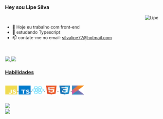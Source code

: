 ### Hey sou Lipe Silva
 <div style="display: inline_block">
<img align="right"  height="140em" alt="Lipe" src="https://cdn.discordapp.com/attachments/871079164306931714/871079236285366362/8745227a-9ffb-47c5-a736-5d31c39fc84d.jpg">

<div class="flex-container"><br>

- 🔭 Hoje eu trabalho com front-end
- 🌱 estudando Typescript 
- 📫 contate-me no email: silvalipe77@hotmail.com
</div>
</div><br><br>

<div style="display: inline_block">
  <a href="https://github.com/silvalipe77">
  <img height="140em" src="https://github-readme-stats.vercel.app/api?username=silvalipe77&show_icons=true&theme=tokyonight&include_all_commits=true&count_private=true"/>
  <img height="140em"  src="https://github-readme-stats.vercel.app/api/top-langs/?username=silvalipe77&layout=compact&langs_count=7&theme=tokyonight"/>
</div>
 
 ### Habilidades

<div style="display: inline_block"><br>
  <img align="center" alt="Lipe-Js" height="30" width="40" src="https://raw.githubusercontent.com/devicons/devicon/master/icons/javascript/javascript-plain.svg">
  <img align="center" alt="Lipe-Ts" height="30" width="40" src="https://raw.githubusercontent.com/devicons/devicon/master/icons/typescript/typescript-plain.svg">
  <img align="center" alt="Lipe-React" height="30" width="40" src="https://raw.githubusercontent.com/devicons/devicon/master/icons/react/react-original.svg">
  <img align="center" alt="Lipe-HTML" height="30" width="40" src="https://raw.githubusercontent.com/devicons/devicon/master/icons/html5/html5-original.svg">
  <img align="center" alt="Lipe-CSS" height="30" width="40" src="https://raw.githubusercontent.com/devicons/devicon/master/icons/css3/css3-original.svg">
   <img align="center" alt="Lipe-CSS" height="30" width="40" src="https://raw.githubusercontent.com/devicons/devicon/master/icons/kotlin/kotlin-original.svg">

 
  
  
</div>
  
  ##
  <div> 
 
  <a href="https://instagram.com/silvalipe77" target="_blank"><img src="https://img.shields.io/badge/-Instagram-%23E4405F?style=for-the-badge&logo=instagram&logoColor=white" target="_blank"></a>     
  <a href="https://www.linkedin.com/in/felipe-bittencourt-9a96291ba/" target="_blank"><img src="https://img.shields.io/badge/-LinkedIn-%230077B5?style=for-the-badge&logo=linkedin&logoColor=white" target="_blank"></a> 

 
</div>
